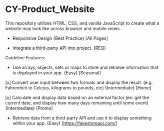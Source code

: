 # CY-Product_Website




This repository utilizes HTML, CSS, and vanilla JavaScript to create what a website may look like across browser and mobile views. 

* Responsive Design {Best Practice} [All Pages]

* Integrate a third-party API into project. {REQ}






Guideline Features: 

* Use arrays, objects, sets or maps to store and retrieve information that is displayed in your app. {Easy} [Seasonal]

[x] Convert user input between two formats and display the result. (e.g. Fahrenheit to Celcius, kilograms to pounds, etc) {Intermediate} [Home]

[x] Calculate and display data based on an external factor (ex: get the current date, and display how many days remaining until some event) {Intermediate} [Promo]

* Retrieve data from a third-party API and use it to display something within your app. {Easy} [https://fakestoreapi.com/]